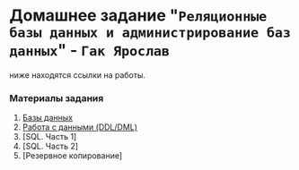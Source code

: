 # Домашнее задание "`Реляционные базы данных и администрирование баз данных`" - `Гак Ярослав`



  ниже находятся ссылки на работы.
   
### Материалы задания

1. [Базы данных](https://github.com/Anudora41/sys-insf-homeworks/blob/main/12-01.md) 
2. [Работа с данными (DDL/DML)](https://github.com/Anudora41/sys-insf-homeworks/blob/main/12-02.md)
3. [SQL. Часть 1]
4. [SQL. Часть 2]
5. [Резервное копирование]

